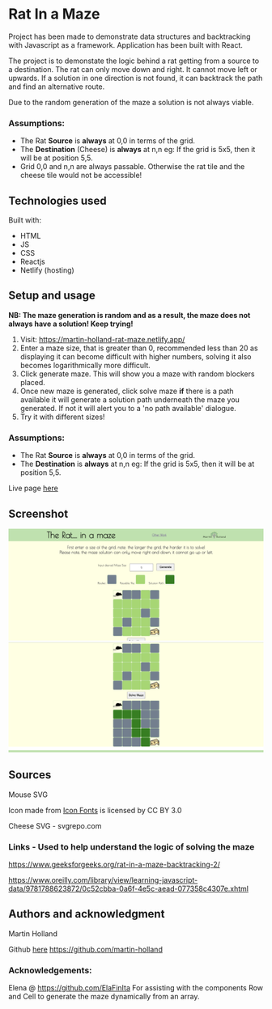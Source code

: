 # Rat In a Maze

Project has been made to demonstrate data structures and backtracking with Javascript as a framework. Application has been built with React.

The project is to demonstate the logic behind a rat getting from a source to a destination. The rat can only move down and right. It cannot move left or upwards. If a solution in one direction is not found, it can backtrack the path and find an alternative route.

Due to the random generation of the maze a solution is not always viable.

### Assumptions:

- The Rat **Source** is **always** at 0,0 in terms of the grid.
- The **Destination** (Cheese) is **always** at n,n eg: If the grid is 5x5, then it will be at position 5,5.
- Grid 0,0 and n,n are always passable. Otherwise the rat tile and the cheese tile would not be accessible!

## Technologies used

Built with:

- HTML
- JS
- CSS
- Reactjs
- Netlify (hosting)

## Setup and usage

**NB: The maze generation is random and as a result, the maze does not always have a solution! Keep trying!**

1. Visit: https://martin-holland-rat-maze.netlify.app/
2. Enter a maze size, that is greater than 0, recommended less than 20 as displaying it can become difficult with higher numbers, solving it also becomes logarithmically more difficult.
3. Click generate maze. This will show you a maze with random blockers placed.
4. Once new maze is generated, click solve maze **if** there is a path available it will generate a solution path underneath the maze you generated. If not it will alert you to a 'no path available' dialogue.
5. Try it with different sizes!

### Assumptions:

- The Rat **Source** is **always** at 0,0 in terms of the grid.
- The **Destination** is **always** at n,n eg: If the grid is 5x5, then it will be at position 5,5.

Live page [here](https://martin-holland-rat-maze.netlify.app/)

## Screenshot

![Alt text](src/assets/rat-in-maze1.png?raw=true "Demo 1")
![Alt text](src/assets/rat-in-maze2.png?raw=true "Demo 2")

## Sources

Mouse SVG <div>Icon made from <a href="http://www.onlinewebfonts.com/icon">Icon Fonts</a> is licensed by CC BY 3.0</div>

Cheese SVG - svgrepo.com

### Links - Used to help understand the logic of solving the maze

https://www.geeksforgeeks.org/rat-in-a-maze-backtracking-2/

https://www.oreilly.com/library/view/learning-javascript-data/9781788623872/0c52cbba-0a6f-4e5c-aead-077358c4307e.xhtml

## Authors and acknowledgment

Martin Holland

Github [here](https://github.com/martin-holland)
https://github.com/martin-holland

### Acknowledgements:

Elena @ https://github.com/ElaFinIta
For assisting with the components Row and Cell to generate the maze dynamically from an array.
